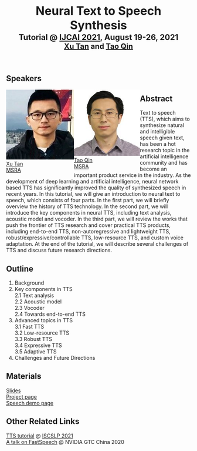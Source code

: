 <center><b><span style="font-size:24pt">Neural Text to Speech Synthesis</span></b><br></center>
<center><b><span style="font-size:16pt">Tutorial @ <a href="http://ijcai-21.org" target="_blank">IJCAI 2021</a>, August 19-26, 2021</span></b></center>
<center><b><span style="font-size:15pt"><a href="https://www.microsoft.com/en-us/research/people/xuta/" target="_blank">Xu Tan</a> and <a href="https://www.microsoft.com/en-us/research/people/taoqin/" href="_blank">Tao Qin</a></span></b></center><br><br>


## Speakers

<div>
<div style="float:left;display:inline">
<a href="https://www.microsoft.com/en-us/research/people/xuta/">
<img src="./photo/xuta.jpg">
<div>Xu Tan<br>MSRA</div>
</a>
</div>
<div style="float:left;display:inline">
<a href="https://www.microsoft.com/en-us/research/people/taoqin/">
<img src="./photo/taoqin.jpg">
<div>Tao Qin<br>MSRA</div>
</a>
</div>
</div>




## Abstract
Text to speech (TTS), which aims to synthesize natural and intelligible speech given text, has been a hot research topic in the artificial intelligence community and has become an important product service in the industry. As the development of deep learning and artificial intelligence, neural network based TTS has significantly improved the quality of synthesized speech in recent years. In this tutorial, we will give an introduction to neural text to speech, which consists of four parts. In the first part, we will briefly overview the history of TTS technology. In the second part, we will introduce the key components in neural TTS, including text analysis, acoustic model and vocoder.  In the third part, we will review the works that push the frontier of TTS research and cover practical TTS products, including end-to-end TTS, non-autoregressive and lightweight TTS, robust/expressive/controllable TTS, low-resource TTS, and custom voice adaptation. At the end of the tutorial, we will describe several challenges of TTS and discuss future research directions.



## Outline

1. Background <br>
2. Key components in TTS<br>
  2.1 Text analysis<br>
  2.2 Acoustic model<br>
  2.3 Vocoder<br>
  2.4 Towards end-to-end TTS<br>
3. Advanced topics in TTS <br>
  3.1 Fast TTS<br>
  3.2 Low-resource TTS<br>
  3.3 Robust TTS<br>
  3.4 Expressive TTS<br>
  3.5 Adaptive TTS<br>
4. Challenges and Future Directions<br>

## Materials
[Slides](TBD)<br>
[Project page](https://www.microsoft.com/en-us/research/project/text-to-speech/)<br>
[Speech demo page](https://speechresearch.github.io/)


## Other Related Links
[TTS tutorial](https://www.microsoft.com/en-us/research/uploads/prod/2021/02/ISCSLP2021-TTS-Tutorial.pdf) @ [ISCSLP 2021](https://www.iscslp2021.org/program/tutorials/)<br> 
[A talk on FastSpeech](https://resource.gtcevent.cn/gtc2020/pdf/CNS20269.pdf) @ NVIDIA GTC China 2020 <br>


